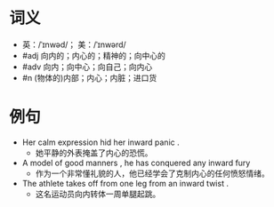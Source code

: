 # 词义
- 英：/ˈɪnwəd/； 美：/ˈɪnwərd/
- #adj 向内的；内心的；精神的；向中心的
- #adv 向内；向中心；向自己；向内心
- #n (物体的)内部；内心；内脏；进口货
# 例句
- Her calm expression hid her inward panic .
	- 她平静的外表掩盖了内心的恐慌。
- A model of good manners , he has conquered any inward fury
	- 作为一个非常懂礼貌的人，他已经学会了克制内心的任何愤怒情绪。
- The athlete takes off from one leg from an inward twist .
	- 这名运动员向内转体一周单腿起跳。

